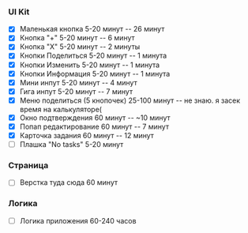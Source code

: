 ### UI Kit
- [X] Маленькая кнопка 5-20 минут -- 26 минут
- [X] Кнопка "+" 5-20 минут -- 6 минут
- [X] Кнопка "Х" 5-20 минут -- 2 минуты
- [X] Кнопки Поделиться 5-20 минут -- 1 минута
- [X] Кнопки Изменить 5-20 минут -- 1 минута
- [X] Кнопки Информация 5-20 минут -- 1 минута
- [X] Мини инпут 5-20 минут -- 4 минут
- [X] Гига инпут 5-20 минут -- 7 минут
- [X] Меню поделиться (5 кнопочек) 25-100 минут -- не знаю. я засек время на калькуляторе(
- [X] Окно подтверждения 60 минут -- ~10 минут
- [X] Попап редактирование 60 минут -- 7 минут
- [X] Карточка задания 60 минут -- 12 минут
- [ ] Плашка "No tasks" 5-20 минут

### Страница
- [ ] Верстка туда сюда 60 минут

### Логика
- [ ] Логика приложения 60-240 часов
